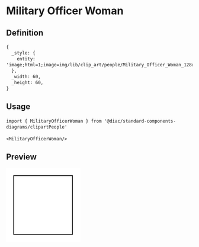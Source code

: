 # Military Officer Woman

## Definition

```
{
  _style: { 
    entity: 'image;html=1;image=img/lib/clip_art/people/Military_Officer_Woman_128x128.pngstrokeColor=none;',
  },
  _width: 60,
  _height: 60,
}
```

## Usage

```
import { MilitaryOfficerWoman } from '@diac/standard-components-diagrams/clipartPeople'

<MilitaryOfficerWoman/>
```

## Preview

<img src="./military-officer-woman.png" width="200"/>
